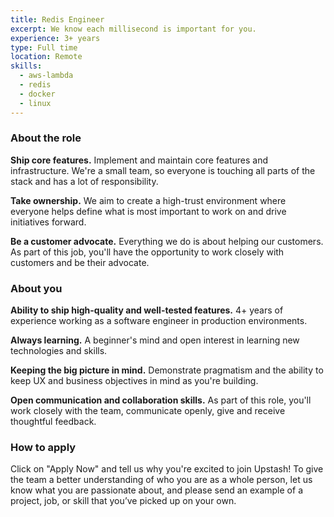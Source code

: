 ```yaml
---
title: Redis Engineer
excerpt: We know each millisecond is important for you.
experience: 3+ years
type: Full time
location: Remote
skills:
  - aws-lambda
  - redis
  - docker
  - linux
---
```


### About the role

**Ship core features.**
Implement and maintain core features and infrastructure. We're a small team, so everyone is touching all parts of the stack and has a lot of responsibility.

**Take ownership.**
We aim to create a high-trust environment where everyone helps define what is most important to work on and drive initiatives forward.

**Be a customer advocate.**
Everything we do is about helping our customers. As part of this job, you'll have the opportunity to work closely with customers and be their advocate.

### About you

**Ability to ship high-quality and well-tested features.**
4+ years of experience working as a software engineer in production environments.

**Always learning.**
A beginner's mind and open interest in learning new technologies and skills.

**Keeping the big picture in mind.**
Demonstrate pragmatism and the ability to keep UX and business objectives in mind as you're building.

**Open communication and collaboration skills.**
As part of this role, you'll work closely with the team, communicate openly, give and receive thoughtful feedback.

### How to apply

Click on "Apply Now" and tell us why you're excited to join Upstash! To give the team a better understanding of who you are as a whole person, let us know what you are passionate about, and please send an example of a project, job, or skill that you’ve picked up on your own.
